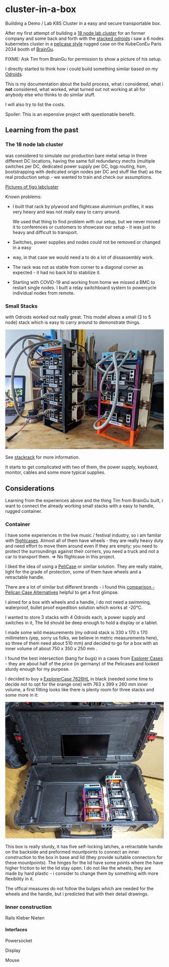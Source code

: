 # cluster-in-a-box


Buiilding a Demo / Lab K8S Cluster in a easy and secure transportable box.

After my first attempt of building a [18 node lab
cluster](#the-18-node-lab-cluster) for an former company and some back and
forth with the [stacked odroids](stackrack.md) i saw a 6 nodes kubernetes
cluster in a [pelicase style](https://www.peli.com/) rugged case on the
KubeConEu Paris 2034 booth of [BrainGu](https://braingu.com/).

FIXME: Ask Tim from BrainGu for permission to show a picture of his setup.

I directly started to think how i could build something similar based on my
[Odroids](hardware.md).

This is my documentation about the build process, what i considered, what i
**not** considered, what worked, what turned out not working at all for anybody
else who thinks to do similar stuff.

I will also try to list the costs. 

Spoiler: This is an expensive project with questionable benefit.

## Learning from the past

### The 18 node lab cluster 

was considered to simulate our production bare metal setup in three different
DC locations, having the same full redundancy mechs (multiple switches per DC,
dedicated power supply per DC, bgp routing, hsm, bootstrapping with dedicated
origin nodes per DC and stuff like that) as the real production setup - we
wanted to train and check our assumptions.

[Pictures of figo labcluster](https://photos.app.goo.gl/ya45xb5jxJ1xBKEp7) 

Known problems:
- I built that rack by plywood and flightcase aluminium profiles, it was very
    heavy and was not really easy to carry around. 
    
    We used that thing to find problem with our setup, but we never moved it to
    conferences or customers to showcase our setup - it was just to heavy and
    difficult to transport.
- Switches, power supplies and nodes could not be removed or changed in a easy
- way, in that case we
    would need a to do a lot of dissassembly work.
- The rack was not as stable from corner to a diagonal corner as expected - it had 
    no back lid to stabilize it.
- Starting with COVID-19 and working from home we
    missed a BMC to restart single nodes. I built a relay switchboard system to
    powercycle individual nodes from remote. 

### Small Stacks

with Odroids worked out really great. This model allows a small (3 to 5 node)
stack which is easy to carry around to demonstrate things.

![2nd generation case with Odroids (H2 in black, H3 in colored rack)](pics/case-2nd-gen_sm.jpg)

See [stackrack](stackrack.md) for more information.

It starts to get complicated with two of them, the power supply, keyboard,
monitor, cables and some more typical supplies.

## Considerations

Learning from the experiences above and the thing Tim from BrainGu built, i want
to connect the already working small stacks with a easy to handle, rugged
container. 

### Container

I have some experiences in the live music / festival industry, so i am familar
with [flightcases](https://www.google.com/search?q=flightcase+pictures). Almost
all of them have wheels - they are really heavy duty
and need effort to move them around even if they are empty; you need to
protect the surroundings against their corners, you need a truck and not a car
to transport them. => No flightcase in this project.

I liked the idea of using a [PeliCase](https://www.peli.com/) or similar
solution.  They are really stable, light for the grade of protection, some of
them have wheels and a retractable handle.

There are a lot of similar but different brands - i found this [comparison -
Pelican Case Alternatives](https://www.gwp.co.uk/guides/peli-case-alternatives/)
helpful to get a first glimpse.

I aimed for a box with wheels and a handle, i do not need a swimming,
waterproof, bullet proof expedition solution which works at -20°C.

I wanted to store 3 stacks with 4 Odroids each, a power supply and switches in it, The
lid should be deep enough to hold a display or a tablet.

I made some wild measurements (my odroid stack is 330 x 170 x 170 millimeters
(yep, sorry us folks, we believe in metric measurements here), so three of them
need about 510 mm) and decided to go for a box with an inner volume of about 750
x 350 x 250 mm . 

I found the best intersection (bang for bugs) in a cases from [Explorer
Cases](https://www.explorercases.com/en/home/) - they are about half of the
price (in germany) of the Pelicases and looked sturdy enough for my purpose.  

I decided to buy a [ExplorerCase
7626HL](https://www.explorercases.com/en/products/7626hl/) in black (needed some
time to decide not to opt for the orange one) with 763 x 399 x 260 mm inner
volume, a first fitting looks like there is plenty room for three stacks and
some more in it:

![First fitting after arrival)](pics/open-box-1st-fit_sm.jpg)

This box is really sturdy, it has five self-locking latches, a retractable
handle on the backside and preformed mountpoints to connect an inner
construction to the box in base and lid (they provide suitable connectors for
these mountpoints). The hinges for the lid have some points where the have
higher friction to let the lid stay open.  I do not like the wheels, they are
made by hard plastic - i consider to change them by something with more flexibility
in it.

The offical measures do not follow the bulges which are needed for the wheels
and the handle, but i predicted that with their detail drawings. 


### Inner construction 

Rails
Kleber
Nieten

#### Interfaces

Powersocket

Display

Mouse 
